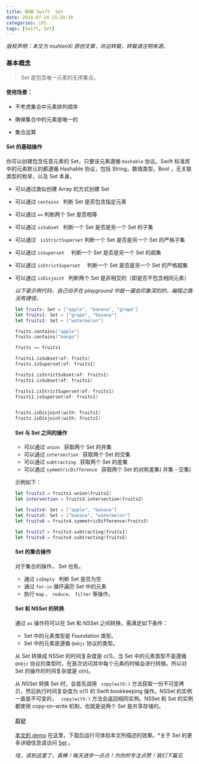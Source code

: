 ```yaml
---
title: 聊聊 Swift  Set
date: 2018-07-24 15:20:38
categories: iOS
tags: [Swift, Set]
---
```


*版权声明：本文为 muhlenXi 原创文章，欢迎转载，转载请注明来源。*

### 基本概念

> Set 是包含唯一元素的无序集合。

<!-- more -->

#### 使用场景：

- 不考虑集合中元素排列顺序

- 确保集合中的元素是唯一的
- 集合运算

#### Set 的基础操作

你可以创建包含任意元素的 Set，只要该元素遵循  `Hashable` 协议。Swift 标准库中的元素默认的都遵循 Hashable 协议，包括 String，数值类型，Bool ，无关联类型的枚举，以及 Set 本身。

- 可以通过类似创建  Array  的方式创建  Set

- 可以通过  `contains `  判断 Set 是否包含指定元素

- 可以通过  `==`  判断两个  Set  是否相等

- 可以通过  `isSubset `  判断一个 Set 是否是另一个 Set 的子集

- 可以通过  ` isStrictSuperset`  判断一个 Set 是否是另一个 Set 的严格子集

- 可以通过  `isSuperset  ` 判断一个 Set 是否是另一个 Set 的超集

- 可以通过  `isStrictSuperset  ` 判断一个 Set 是否是另一个 Set 的严格超集

- 可以通过  `isDisjoint `  判断两个 Set 是非相交的（即是否不包含相同元素）

  

  *以下是示例代码，自己动手在 playground 中敲一遍会印象深刻的，编程之路没有捷径。*

  

  ```swift
  let fruits: Set = ["apple", "banana", "grape"]
  let fruits1: Set = ["grape", "banana"]
  let fruits2: Set = ["watermelon"]
  
  fruits.contains("apple")
  fruits.contains("mango")
  
  fruits == fruits1
  
  fruits1.isSubset(of: fruits)
  fruits.isSuperset(of: fruits1)
  
  fruits1.isStrictSubset(of: fruits1)
  fruits1.isSubset(of: fruits1)
  
  fruits1.isStrictSuperset(of: fruits1)
  fruits1.isSuperset(of: fruits1)
  
  
  fruits.isDisjoint(with: fruits1)
  fruits.isDisjoint(with: fruits2)
  ```

  

  #### Set 与 Set 之间的操作

  

  - 可以通过 `union `  获取两个 Set 的并集
  - 可以通过 `intersection ` 获取两个 Set 的交集
  - 可以通过 `subtracting `  获取两个 Set 的差集
  - 可以通过 `symmetricDifference `  获取两个 Set 的对称差集( 并集 - 交集)

  

  示例如下：

  

  ```swift
  let fruits3 = fruits1.union(fruits2)
  let intersection = fruits3.intersection(fruits2)
  
  let fruits4: Set = ["apple", "banana"]
  let fruits5: Set = ["banana", "watermelon"]
  let fruits6 = fruits4.symmetricDifference(fruits5)
  
  let fruits7 = fruits3.subtracting(fruits1)
  let fruits8 = fruits4.subtracting(fruits5)
  ```

  

  #### Set 的集合操作

  

  对于集合的操作， Set 也有。

  - 通过 `isEmpty ` 判断 Set 是否为空
  - 通过 `for-in` 循环遍历 Set 中的元素
  - 执行 `map` 、 `reduce`、 `filter` 等操作。

  

  #### Set 和 NSSet 的转换

  

  通过 `as`  操作符可以在 Set 和 NSSet 之间转换，需满足如下条件：

  - Set 中的元素类型是 Foundation 类型。
  - Set 中的元素是遵循 ` @objc ` 协议的类型。

  

  从 Set 转换成 NSSet 的时间复杂度是 o(1)。当 Set 中的元素类型不是遵循 ` @objc ` 协议的类型时，在首次访问其中每个元素的时候会进行转换。所以对 Set 的操作的时间复杂度是 o(n)。

  

  从 NSSet 转换 Set 时，会首先调用  ` copy(with:)`  方法获取一份不可变拷贝，然后执行时间复杂度为 o(1)  的  Swift bookkeeping 操作。NSSet 的实例一直是不可变的，  ` copy(with:)`  方法会返回相同实例。NSSet 和 Set 的实例都使用 copy-on-write 机制，也就是说两个 Set 是共享存储的。

  

  #### 后记

  [本文的 demo](https://github.com/muhlenXi-Team/Swift-data-structure) 在这里，下载后运行可体验本文所描述的效果。*关于 Set 的更多详细信息请访问 [Set](https://developer.apple.com/documentation/swift/set) 。

  

  *哇，读到这里了，真棒！每天进步一点点！为你的专注点赞！我们下篇见*

  

  







